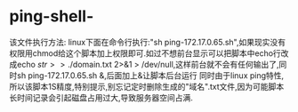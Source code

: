 # ping-shell-
该文件执行方法:
linux下面在命令行执行:"sh ping-172.17.0.65.sh",如果现实没有权限用chmod给这个脚本加上权限即可.如过不想前台显示可以把脚本中echo行改成echo $str >> ./$domain.txt 2>&1 > /dev/null,这样前台就不会有任何输出了,同时sh ping-172.17.0.65.sh &,后面加上&让脚本后台运行
同时由于linux ping特性,所以该脚本1S精度,特别提示,别忘记定时删除生成的"域名".txt文件,因为可能脚本长时间记录会引起磁盘占用过大,导致服务器空间占满.
